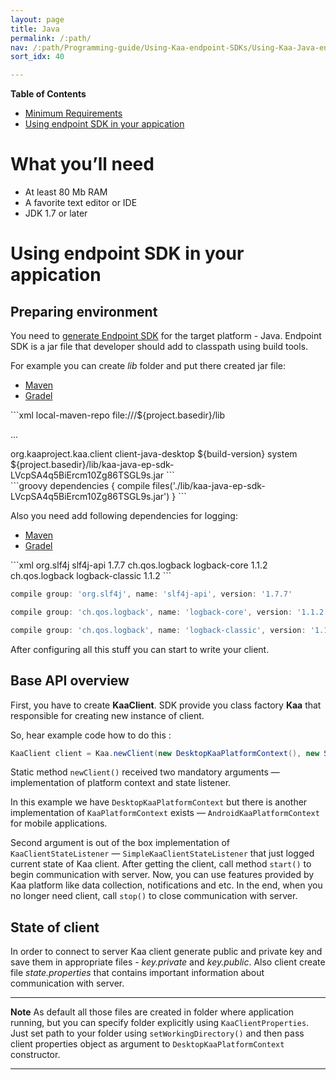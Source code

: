 ```yaml
---
layout: page
title: Java
permalink: /:path/
nav: /:path/Programming-guide/Using-Kaa-endpoint-SDKs/Using-Kaa-Java-endpoint-SDK
sort_idx: 40

---
```

**Table of Contents**

- [Minimum Requirements](#minimum-requirements)
- [Using endpoint SDK in your appication](#using-endpoint-sdk-in-your-appication)

# What you’ll need

- Аt least 80 Mb RAM
- A favorite text editor or IDE
- JDK 1.7 or later

# Using endpoint SDK in your appication

## Preparing environment 

You need to [generate Endpoint SDK](Getting-started#generate-sdk) for the target platform - Java. Endpoint SDK is a jar file that developer should add to classpath using build tools.

For example you can create _lib_ folder and put there created jar file:
<ul class="nav nav-tabs">
  <li class="active"><a data-toggle="tab" href="#maven-sdk">Maven</a></li>
  <li><a data-toggle="tab" href="#gradel-sdk">Gradel</a></li>
</ul>

<div class="tab-content">

<div id="maven-sdk" class="tab-pane fade in active" markdown="1">
```xml
<repositories>
    <repository>
        <id>local-maven-repo</id>
        <url>file:///${project.basedir}/lib</url>
    </repository>
</repositories>

... 

<dependency>
    <groupId>org.kaaproject.kaa.client</groupId>
    <artifactId>client-java-desktop</artifactId>
    <version>${build-version}</version>
    <scope>system</scope>
    <systemPath>${project.basedir}/lib/kaa-java-ep-sdk-LVcpSA4q5BiErcm10Zg86TSGL9s.jar</systemPath>
</dependency>
```  
</div>
<div id="gradel-sdk" class="tab-pane fade" markdown="1">
```groovy
dependencies {
   compile  files('./lib/kaa-java-ep-sdk-LVcpSA4q5BiErcm10Zg86TSGL9s.jar')
}
```
</div>
</div>

Also you need add following dependencies for logging:


<ul class="nav nav-tabs">
  <li class="active"><a data-toggle="tab" href="#Maven">Maven</a></li>
  <li><a data-toggle="tab" href="#Gradel">Gradel</a></li>
</ul>

<div class="tab-content">

<div id="Maven" class="tab-pane fade in active" markdown="1">
```xml
<dependency>
    <groupId>org.slf4j</groupId>
    <artifactId>slf4j-api</artifactId>
    <version>1.7.7</version>
</dependency>

<dependency>
    <groupId>ch.qos.logback</groupId>
    <artifactId>logback-core</artifactId>
    <version>1.1.2</version>
</dependency>

<dependency>
    <groupId>ch.qos.logback</groupId>
    <artifactId>logback-classic</artifactId>
    <version>1.1.2</version>
</dependency>
```  
</div>
<div id="Gradel" class="tab-pane fade" markdown="1">

```groovy
compile group: 'org.slf4j', name: 'slf4j-api', version: '1.7.7'

compile group: 'ch.qos.logback', name: 'logback-core', version: '1.1.2'

compile group: 'ch.qos.logback', name: 'logback-classic', version: '1.1.2'
```
</div>
</div>

After configuring all this stuff you can start to write your client.

## Base API overview

First, you have to create **KaaClient**. SDK provide you class factory **Kaa** that responsible for creating new instance of client.

So, hear example code how to do this :
 
```java
KaaClient client = Kaa.newClient(new DesktopKaaPlatformContext(), new SimpleKaaClientStateListener());
```

Static method <code>newClient()</code> received two mandatory arguments &mdash; implementation of platform context and state listener.

In this example we have <code>DesktopKaaPlatformContext</code> but there is another implementation of <code>KaaPlatformContext</code> exists &mdash; <code>AndroidKaaPlatformContext</code> for mobile applications.

Second argument is out of the box implementation of <code>KaaClientStateListener</code> &mdash; <code>SimpleKaaClientStateListener</code> that just logged current state of Kaa client. 
After getting the client, call method <code>start()</code> to begin communication with server. Now, you can use features provided by Kaa platform like data collection, notifications and etc.
In the end, when you no longer need client, call <code>stop()</code> to close communication with server. 
 
## State of client
In order to connect to server Kaa client generate public and private key and save them in appropriate files - _key.private_ and _key.public_.
Also client create file _state.properties_ that contains important information about communication with server.

***
**Note**
    As default all those files are created in folder where application running, but you can specify folder explicitly using <code>KaaClientProperties</code>.
    Just set path to your folder using <code>setWorkingDirectory()</code> and then pass client properties object as argument to <code>DesktopKaaPlatformContext</code> constructor.
    
***